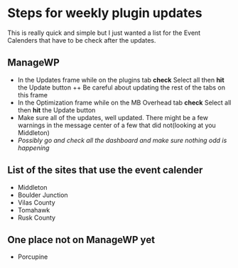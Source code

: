 # Steps for weekly plugin updates

This is really quick and simple but I just wanted a list for the Event Calenders that have to be check after the updates.

## ManageWP

+ In the Updates frame while on the plugins tab **check** Select all then **hit** the Update button
  ++ Be careful about updating the rest of the tabs on this frame
+ In the Optimization frame while on the MB Overhead tab **check** Select all then **hit** the Update button
+ Make sure all of the updates, well updated. There might be a few warnings in the message center of a few that did not(looking at you Middleton)
+ *Possibly go and check all the dashboard and make sure nothing odd is happening*

## List of the sites that use the event calender

+ Middleton
+ Boulder Junction
+ Vilas County
+ Tomahawk
+ Rusk County

## One place not on ManageWP yet

+ Porcupine
